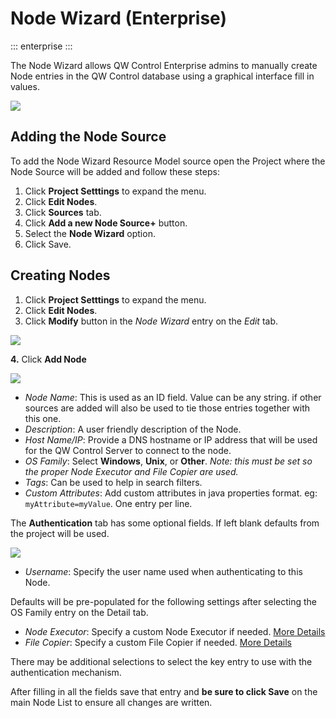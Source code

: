 # Node Wizard (Enterprise)
::: enterprise
:::

The Node Wizard allows QW Control Enterprise admins to manually create Node entries in the QW Control database using a graphical interface fill in values.

  ![](~@assets/img/nodewiz-source.png)

## Adding the Node Source
To add the Node Wizard Resource Model source open the Project where the Node Source will be added and follow these steps:

1. Click **Project Setttings** to expand the menu.
2. Click **Edit Nodes**.
3. Click **Sources** tab.
4. Click **Add a new Node Source+** button.
5. Select the **Node Wizard** option.
6. Click Save.

## Creating Nodes

1. Click **Project Setttings** to expand the menu.
2. Click **Edit Nodes**.
3. Click **Modify** button in the _Node Wizard_ entry on the _Edit_ tab.

![](~@assets/img/nodewiz-add-1.png)

**4\.** Click **Add Node**

![](~@assets/img/nodewiz-add-detail.png)

- _Node Name_: This is used as an ID field. Value can be any string. if other sources are added will also be used to tie those entries together with this one.
- _Description_: A user friendly description of the Node.
- _Host Name/IP_: Provide a DNS hostname or IP address that will be used for the QW Control Server to connect to the node.
- _OS Family_: Select **Windows**, **Unix**, or **Other**.  _Note: this must be set so the proper Node Executor and File Copier are used._
- _Tags_: Can be used to help in search filters.
- _Custom Attributes_: Add custom attributes in java properties format. eg: `myAttribute=myValue`.  One entry per line.


The **Authentication** tab has some optional fields.  If left blank defaults from the project will be used.

![](~@assets/img/nodewiz-add-authentication.png)

- _Username_: Specify the user name used when authenticating to this Node.

Defaults will be pre-populated for the following settings after selecting the OS Family entry on the Detail tab.
- _Node Executor_: Specify a custom Node Executor if needed. [More Details](/administration/projects/node-execution/builtin.html#when-node-executors-are-invoked)
- _File Copier_: Specify a custom File Copier if needed. [More Details](/administration/projects/node-execution/builtin.html#file-copier-destination-directory)

There may be additional selections to select the key entry to use with the authentication mechanism.

After filling in all the fields save that entry and **be sure to click Save** on the main Node List to ensure all changes are written.
